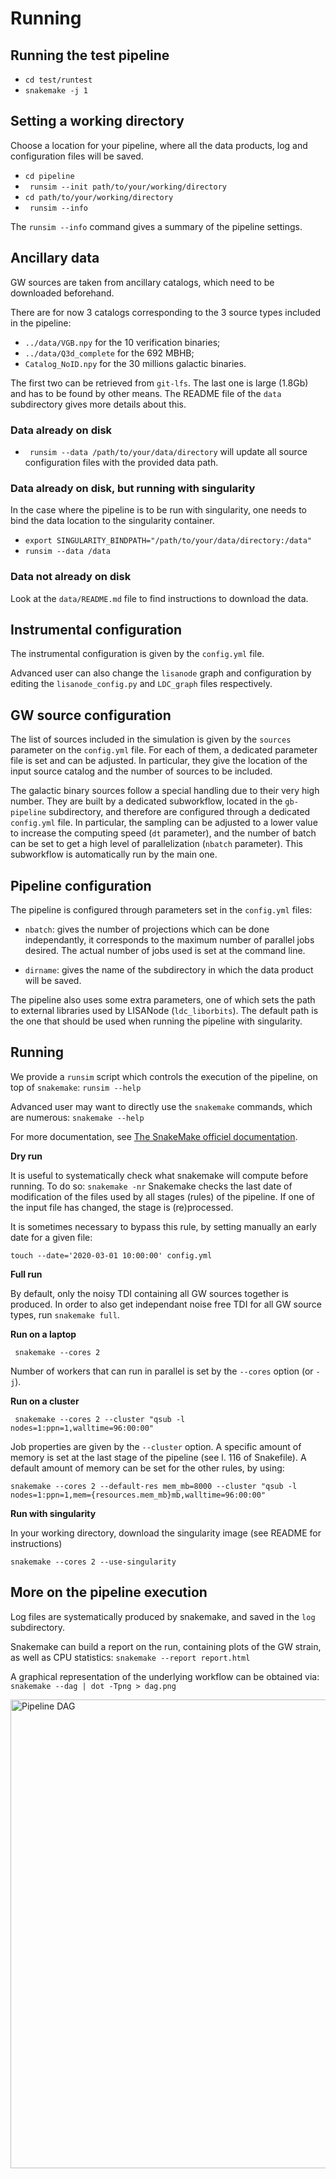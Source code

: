 # Running

## Running the test pipeline

- `cd test/runtest `
- `snakemake -j 1`

## Setting a working directory

Choose a location for your pipeline, where all the data products, log
and configuration files will be saved.

- `cd pipeline ` 
- ` runsim --init path/to/your/working/directory`
- ` cd path/to/your/working/directory `
- ` runsim --info` 

The `runsim --info` command gives a summary of the pipeline settings. 

## Ancillary data

GW sources are taken from ancillary catalogs, which need to be downloaded
beforehand.

There are for now 3 catalogs corresponding to the 3 source types
included in the pipeline:

- `../data/VGB.npy` for the 10 verification binaries;
- `../data/Q3d_complete` for the 692 MBHB;
- `Catalog_NoID.npy` for the 30 millions galactic binaries.

The first two can be retrieved from `git-lfs`.  The last one is large
(1.8Gb) and has to be found by other means. The README file of the
`data` subdirectory gives more details about this. 

### Data already on disk

- ` runsim --data /path/to/your/data/directory` will update all source
  configuration files with the provided data path.

### Data already on disk, but running with singularity

In the case where the pipeline is to be run with singularity, one
needs to bind the data location to the singularity container.

- `export SINGULARITY_BINDPATH="/path/to/your/data/directory:/data"`
- `runsim --data /data`

### Data not already on disk

Look at the `data/README.md` file to find instructions to download the
data. 

## Instrumental configuration

The instrumental configuration is given by the `config.yml` file. 

Advanced user can also change the `lisanode` graph and configuration
by editing the `lisanode_config.py` and `LDC_graph` files
respectively.

## GW source configuration

The list of sources included in the simulation is given by the
`sources` parameter on the `config.yml` file. For each of them, a
dedicated parameter file is set and can be adjusted. In particular,
they give the location of the input source catalog and the number of
sources to be included.

The galactic binary sources follow a special handling due to their
very high number. They are built by a dedicated subworkflow, located
in the `gb-pipeline` subdirectory, and therefore are configured
through a dedicated `config.yml` file. In particular, the sampling can
be adjusted to a lower value to increase the computing speed (`dt`
parameter), and the number of batch can be set to get a high level of
parallelization (`nbatch` parameter). This subworkflow is
automatically run by the main one.

## Pipeline configuration

The pipeline is configured through parameters set in the `config.yml`
files:

- `nbatch`: gives the number of projections which can be done
  independantly, it corresponds to the maximum number of parallel jobs
  desired. The actual number of jobs used is set at the command line.
  
- `dirname`: gives the name of the subdirectory in which the data
  product will be saved.
  
The pipeline also uses some extra parameters, one of which sets the
path to external libraries used by LISANode (`ldc_liborbits`). The
default path is the one that should be used when running the pipeline
with singularity.

## Running

We provide a `runsim` script which controls the execution of the
pipeline, on top of `snakemake`: `runsim --help`

Advanced user may want to directly use the `snakemake` commands, which
are numerous: `snakemake --help`

For more documentation, see
[The SnakeMake officiel documentation](https://snakemake.readthedocs.io/en/stable).

**Dry run**

It is useful to systematically check what snakemake will compute
before running. To do so: `snakemake -nr` Snakemake checks the last
date of modification of the files used by all stages (rules) of the
pipeline. If one of the input file has changed, the stage is
(re)processed.

It is sometimes necessary to bypass this rule, by setting manually an
early date for a given file: 

`touch --date='2020-03-01 10:00:00' config.yml`

**Full run**

By default, only the noisy TDI containing all GW sources together is
produced.  In order to also get independant noise free TDI for all GW
source types, run `snakemake full`. 

**Run on a laptop**

` snakemake --cores 2`

Number of workers that can run in parallel is set by the `--cores`
option (or `-j`). 

**Run on a cluster**

 ` snakemake --cores 2 --cluster "qsub -l nodes=1:ppn=1,walltime=96:00:00"`

Job properties are given by the `--cluster` option. A specific amount
of memory is set at the last stage of the pipeline (see l. 116 of
Snakefile). A default amount of memory can be set for the other rules,
by using:

`snakemake --cores 2 --default-res mem_mb=8000 --cluster "qsub -l
nodes=1:ppn=1,mem={resources.mem_mb}mb,walltime=96:00:00"`


**Run with singularity**

In your working directory, download the singularity image (see README for instructions)

`snakemake --cores 2 --use-singularity`

## More on the pipeline execution

Log files are systematically produced by snakemake, and saved in the
`log` subdirectory. 

Snakemake can build a report on the run, containing plots of the GW
strain, as well as CPU statistics: `snakemake --report report.html`

A graphical representation of the underlying workflow can be obtained
via: `snakemake --dag | dot -Tpng > dag.png `

<img src="dag.png"  alt="Pipeline DAG" width="750"/> 
